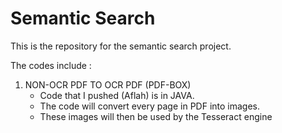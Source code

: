 # Semantic Search


This is the repository for the semantic search project.

The codes include :

1. NON-OCR PDF TO OCR PDF (PDF-BOX)
   -  Code that I pushed (Aflah)  is in JAVA.
   - The code will convert every page in PDF into images. 
   - These images will then be used by the Tesseract engine
